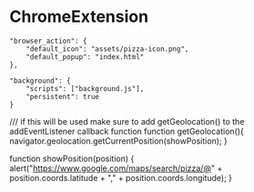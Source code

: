 # ChromeExtension
    "browser_action": {
        "default_icon": "assets/pizza-icon.png",
        "default_popup": "index.html"
    },

    "background": {
        "scripts": ["background.js"],
        "persistent": true
    }



/// if this will be used make sure to add getGeolocation() to the addEventListener callback function
function getGeolocation(){
  navigator.geolocation.getCurrentPosition(showPosition);
}

function showPosition(position) {
  alert("https://www.google.com/maps/search/pizza/@" + position.coords.latitude + "," + position.coords.longitude);
}